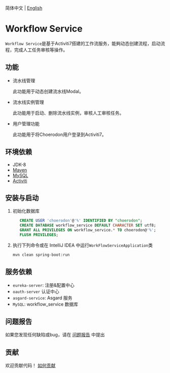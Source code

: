 简体中文 | [English](./README.en_US.md)

# Workflow Service   

`Workflow Service`是基于Activiti7搭建的工作流服务，能夠动态创建流程，启动流程，完成人工任务审核等操作。

## 功能

- 流水线管理

  此功能用于动态创建流水线Modal。
  
- 流水线实例管理

  此功能用于启动、删除流水线实例，审核人工审核任务。
  
- 用户管理功能

  此功能用于将Choerodon用户登录到Activiti7。

## 环境依赖
- JDK-8
- [Maven](http://www.maven-sf.com/)
- [MySQL](https://www.mysql.com)
- [Activiti](https://www.activiti.org/)


## 安装与启动

1. 初始化数据库
    ```sql
       CREATE USER 'choerodon'@'%' IDENTIFIED BY "choerodon";
       CREATE DATABASE workflow_service DEFAULT CHARACTER SET utf8;
       GRANT ALL PRIVILEGES ON workflow_service.* TO choerodon@'%';
       FLUSH PRIVILEGES;
    ```

2. 执行下列命令或在 IntelliJ IDEA 中运行`WorkFlowServiceApplication`类

    ```bash
    mvn clean spring-boot:run
    ```

## 服务依赖
- `eureka-server`: 注册&配置中心
- `oauth-server` 认证中心
- `asgard-service`: Asgard 服务
- `MySQL`: workflow_service 数据库


## 问题报告

如果您发现任何缺陷或bug，请在  [问题报告](https://github.com/choerodon/choerodon/issues/new?template=issue_template.md) 中提出

## 贡献

欢迎贡献代码！ [如何贡献](https://github.com/choerodon/choerodon/blob/master/CONTRIBUTING.md)